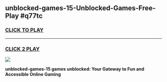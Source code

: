 
## unblocked-games-15-Unblocked-Games-Free-Play #q77tc
<h3>
<a href="https://us.freeplayer.one?title=unblocked-games-15&ref=9M">CLICK TO PLAY</a></h3>
<hr>

<h3>
<a href="https://us.freeplayer.one?title=unblocked-games-15&ref=9M">CLICK 2 PLAY</a>
  
</h3>

<a href="https://us.freeplayer.one?title=unblocked-games-15&ref=9M"><img src="https://clearcache.store/games.png"></a>


**unblocked-games-15 games unblocked: Your Gateway to Fun and Accessible Online Gaming**
